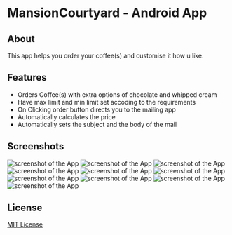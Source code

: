 # MansionCourtyard - Android App    

## About

This app helps you order your coffee(s) and customise it how u like.

## Features

- Orders Coffee(s) with extra options of chocolate and whipped cream  
- Have max limit and min limit set accoding to the requirements
- On Clicking order button directs you to the mailing app  
- Automatically calculates the price 
- Automatically sets the subject and the body of the mail 

## Screenshots

![screenshot of the App](https://i.postimg.cc/fyjZhVWK/ffapp.jpg)
![screenshot of the App](https://i.postimg.cc/7PgqzW12/ffmail.jpg)
![screenshot of the App](https://i.postimg.cc/x1dQWjwv/ftapp.jpg)
![screenshot of the App](https://i.postimg.cc/SscbWn9h/ftmail.jpg)
![screenshot of the App](https://i.postimg.cc/d0bKk2L6/tfapp.jpg)
![screenshot of the App](https://i.postimg.cc/xdJ21xTq/tfmail.jpg)
![screenshot of the App](https://i.postimg.cc/g2BpdFpf/ttapp.jpg)
![screenshot of the App](https://i.postimg.cc/NFYqbQ8r/ttmail.jpg)
![screenshot of the App](https://i.postimg.cc/3J17S0cr/lowlimit.jpg)
![screenshot of the App](https://i.postimg.cc/sDss44K0/highlimit.jpg)

## License

[MIT License](https://github.com/vineet4571/MansionCourtyard/blob/master/LICENSE)

